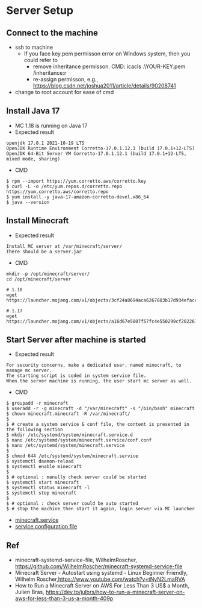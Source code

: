 # Server Setup

## Connect to the machine
* ssh to machine
  * If you face key.pem permisson error on Windows system, then you could refer to 
    * remove inheritance permisson. CMD: icacls .\YOUR-KEY.pem /inheritance:r
    * re-assign permisson, e.g., https://blog.csdn.net/joshua2011/article/details/90208741 
* change to root account for ease of cmd

## Install Java 17
* MC 1.18 is running on Java 17
* Expected result
```
openjdk 17.0.1 2021-10-19 LTS
OpenJDK Runtime Environment Corretto-17.0.1.12.1 (build 17.0.1+12-LTS)
OpenJDK 64-Bit Server VM Corretto-17.0.1.12.1 (build 17.0.1+12-LTS, mixed mode, sharing)
```

* CMD
```
$ rpm --import https://yum.corretto.aws/corretto.key
$ curl -L -o /etc/yum.repos.d/corretto.repo https://yum.corretto.aws/corretto.repo
$ yum install -y java-17-amazon-corretto-devel.x86_64
$ java --version
```

## Install Minecraft
* Expected result
```
Install MC server at /var/minecraft/server/
There should be a server.jar
```
* CMD
```
mkdir -p /opt/minecraft/server/
cd /opt/minecraft/server

# 1.18
wget https://launcher.mojang.com/v1/objects/3cf24a8694aca6267883b17d934efacc5e44440d/server.jar

# 1.17
wget https://launcher.mojang.com/v1/objects/a16d67e5807f57fc4e550299cf20226194497dc2/server.jar
```

## Start Server after machine is started
* Expected result
```
For security concerns, make a dedicated user, named minecraft, to manage mc server.
The starting script is coded in system service file.
When the server machine is running, the user start mc server as well.
```
* CMD
```
$ groupadd -r minecraft
$ useradd -r -g minecraft -d "/var/minecraft" -s "/bin/bash" minecraft
$ chown minecraft.minecraft -R /var/minecraft/
$ 
$ # create a system service & conf file, the content is presented in the following section
$ mkdir /etc/systemd/system/minecraft.service.d
$ nano /etc/systemd/system/minecraft.service/conf.conf
$ nano /etc/systemd/system/minecraft.service
$ 
$ chmod 644 /etc/systemd/system/minecraft.service
$ systemctl daemon-reload
$ systemctl enable minecraft
$ 
$ # optional : manully check server could be started
$ systemctl start minecraft
$ systemctl status minecraft -l
$ systemctl stop minecraft
$
$ # optional : check server could be auto started
$ # stop the machine then start it again, login server via MC launcher
```

* [minecraft.service](https://github.com/MOHOAzure/On-Demand-Minecraft-Sever/blob/main/Server%20setup/minecraft.service)
* [service configuration file](https://github.com/MOHOAzure/On-Demand-Minecraft-Sever/blob/main/Server%20setup/conf.conf)

## Ref
* minecraft-systemd-service-file, WilhelmRoscher, https://github.com/WilhelmRoscher/minecraft-systemd-service-file
* Minecraft Server - Autostart using systemd - Linux Beginner Friendly, Wilhelm Roscher,https://www.youtube.com/watch?v=tNyN2LmaRVA
* How to Run a Minecraft Server on AWS For Less Than 3 US$ a Month, Julien Bras, https://dev.to/julbrs/how-to-run-a-minecraft-server-on-aws-for-less-than-3-us-a-month-409p
